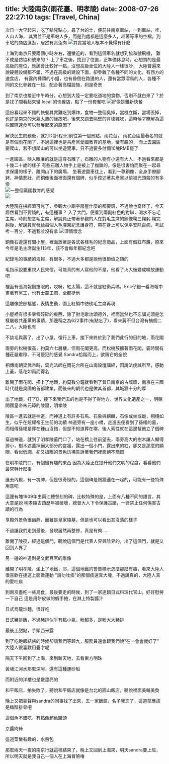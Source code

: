 title: 大陸南京(雨花臺、明孝陵)
date: 2008-07-26 22:27:10
tags: [Travel, China]
---

次日一大早起來，吃了點兒點心，尋了台的士，便前往南京車站，一到車站，哇，人山人海，
其實並不是車站人多，而是到處都是這麼多人，趁著等車的空檔，到車站的商店逛逛，居然有賣兔肉
![其實當地人根本不覺得有什麼](https://lh6.googleusercontent.com/-ryjUncB09nU/SLBZ4QTfFNI/AAAAAAAAOLk/MrRY19BPabo/w877-h585-no/IMG_5639.JPG)  

上海到南京只要兩個小時左右，還蠻近的，看到這個車名就想到協和號飛機， 難不成是仿協和號來的？
上了車之後，找到了位置，正準備休息時，心想買的是最高級的座位，應該會比較好一點，沒想高級車位的大陸人一樣很吵，
大陸普遍來說硬體設備都不錯，不過在高級的建設下面，卻參雜了各種不同的文化，有西方的速食店，
有露內褲頭的小姐，也有昏倒在路邊的人，還有當眾溜鳥的人，各種不同的文化參雜在一起，配合著高檔設施，刹是奇景   

到了南京也接近中午時分，心想到大陸一定要吃道地的食物，否則不就白來了？於是找了間看起來蠻 local 的快餐店，點了一份套餐吃
![好像是雅新快餐](https://lh5.googleusercontent.com/-rTZSuir4r2w/SLBaNaLCkLI/AAAAAAAAOLk/VKRCAmFXi0A/w877-h585-no/IMG_5660.JPG)  

這份看起來不錯的快餐其實難吃到爆炸，食物一整個臭掉，當機立斷，當場丟掉，
也許是南京的天氣太熱的緣故吧，後來又跑去隔壁的肯德雞吃，這時候才瞭解為這些國際速食可以發展起來的原因了  

解決民生問題後，就打D(計程車)前往第一個景點，雨花台，
雨花台區最著名的就是有個雨花閣了，不過這裡也是共產黨愛國教育的基地，蠻有趣的，
而上去園區要爬山，若不想爬山的可以坐遊覽車，只不過要多付個10塊RMB罷了  


一進園區，映入眼廉的就是這尊石雕了，石雕的人物有小還有大人，不過看來都是十幾二十歲的樣子
有些石雕人物手上是被上了枷鎖的，像是很害怕而聚在一起尋求保護的樣子，離開山下的廣場，
坐著遊園車往上，看到一尊銅像，全身手僚腳銬，神情悲壯，而銅像後面裡面還有個碑，似乎控述著共產黨以前被光頭殺的有多慘   
![一整個黨國教育的感覺](https://lh5.googleusercontent.com/-dQBR5GJJ2Bs/SLBaUTOa3vI/AAAAAAAAOLk/iQSAgcpRdAQ/w877-h585-no/IMG_5662.JPG)  
![](https://lh3.googleusercontent.com/-dpDOKtg-87o/SLBaluuDVXI/AAAAAAAAOLk/mNmqPBf55ZE/w877-h585-no/IMG_5679.JPG)  


大陸現在拼經濟可兇了，參觀大小廟宇房屋什麼的都要錢，不過說也奇怪了，今天居然看到不要錢的，有這種事？
入了大門，便看到兩副紅色的對聯，喝水不忘毛主席，時刻想念毛主席，解說員正帶著參觀的人在對毛主席的銅像鞠三鞠躬
鞠完躬後，解說員就發給每個人毛澤東紀念護身符，帶在身上可以保平安除百病，考試考一百分，不過我並沒有拿
![深情懷念](https://lh3.googleusercontent.com/-ofk3EenFByg/SLBauGfBgvI/AAAAAAAAOLk/oJYy0eH_88w/w877-h585-no/IMG_5685.JPG)  


銅像右邊還有間小屋，裡面放著是各式各樣毛的紀念商品，上面有個紅布簾，原來今年是毛主席誕生113年，該不會每年都紀念吧


紀錄毛的事蹟的海報，有很多，不過大多都是說他很節儉之類的


毛指示說要重視人民來信，可能真的有人寫他的不是，他看了火大後變成鳴放運動吧


裡面有張海報蠻搶眼的，哎呀，紅太陽，這不就是紅衛兵嗎，Eric仔細一看海報中畫著有黨工，也有士農工商，全都挺他


這雕像臉部福態，表情生動，圍上紅領巾彷彿毛主席再現


小屋裡有很多零零碎碎的東西，除了對毛歌功頌德外，裡面當然也不忘講光頭是怎樣屠殺共產黨的事蹟，那邊稱之為622事件(有點忘了)，看來蔣不但台灣有搞個二二八，大陸也有

不談毛與蔣了，出了小屋，復行上車，接下來終於到了我們此行的目的地，雨花閣


兩旁的松樹很高，約莫六七層樓，但雨花閣更高，而松樹蔟擁著雨花閣，霎時間有種莊嚴肅穆、不可侵犯的感覺
Sandra拾階而上，欲窺它的全貌

相傳南朝梁武帝時，雲光法師在雨花台所在山崗設壇講經，因說法虔誠所至，感動上蒼，落花如雨而得名


離開了雨花閣、搭上了地鐵，約莫數分鐘就看到了昔日南京的古城牆，南京在三國時代就是吳國的首都建業，而後來的朝代也是做其首都，其城牆十分的厚


出了地鐵，打了D，接下來我們去的也是不得了得地方，世界文化遺產之一，明朝開國皇帝朱元璋的陵寢，明孝陵


陵區一進去就是神道，而神道上有許多石馬、石象與麒麟，石像或坐或跪，栩栩如生，似乎在炫耀帝王生前的功績
神道旁有一座小橋，走進去便看到了孫權的墓，而相傳孫權是葬在鍾山沒錯，但是不知道葬在哪，後人索性就在這邊幫他立了個碑



穿過神道，就到了明孝陵墓門口了，站在橋上往前望去，兩旁高大的樹木讓人顯得渺小，樹木遮蓋掉絕大部分的宮牆，露出一個小門，露出來的紅，卻又是那麼的顯眼，看似低調，卻又搶眼的景色彷彿告訴著我們裡面絕不簡單


在明孝陵門口，有個蠻有趣的東西
因為大陸正在提升他們文明的程度，看看他們最常幹什麼事


進去內殿，有一塊碑，但是很奇怪的，這個碑是跟牆連在一起的，可能有一些特殊用意吧


這邊有塊1909年由兩江總督刻的碑，比較特殊的是，上面有八種不同的語言，其大意是說
明孝陵古蹟歷年被破壞，總督大人下令保護古蹟，一律禁止任何傷害古蹟的行為



享殿外景色很幽靜，而雖是皇家陵墓，但是也可以看出其沒落的樣子


不過讓我們走到最後，發現居然再整修，真是有夠......


離開了陵寑，經過這個門，聽說這個門是代表人界與陰界的，出了這個門，就是又回到人界了

另一邊的神道則是文武百官的雕像


離開了明孝陵，坐上了地鐵，耶，這個地鐵的警告標示怎麼那麼有趣，看來大陸人很喜歡在捷運上面做運動
"請勿吐痰"的那個痰還真大塊，不過說真的，大陸人真的愛吐痰

到南京盡吃一些鳥食，最後要走的時候，到了一家連鎖日式料理代官山，好好慰勞一下自己
這是用餅皮做的蝦手捲，在淋上特製醬汁


日式烏龍炒麵，很好吃


日式豬排飯，不過豬排似乎有點小氣，粉超多，是粉大大豬排


最後上甜點，芋頭西米露


到了吃飽飯結帳的時候卻讓我們等超九，服務員還會跟我們說"在一會會就好了"
大陸人很喜歡用疊字呢

隔天下午回到了上海，來到新天地，去看東方明珠


黃埔江河水那麼深阿，還有這種運砂船


而附近的洋樓也是蠻漂亮的


和平飯店，拍失敗了，聽說和平飯店就像是台北的圓山飯店，聽說裡面美輪美奐

晚上又把豪聲與sandra的同事找了出來，去一家飯館，名子我忘了，這道菜應該是糖醋排骨吧

這個魚不錯吃，有點像鮪魚罐頭


京醬肉絲


這道菜蠻有趣的，水煎包


那麼兩天一夜的南京行就這樣結束了，晚上又回到上海來，明天sandra要上班，所以明天就是我自己一個人在上海冒險嚕 
